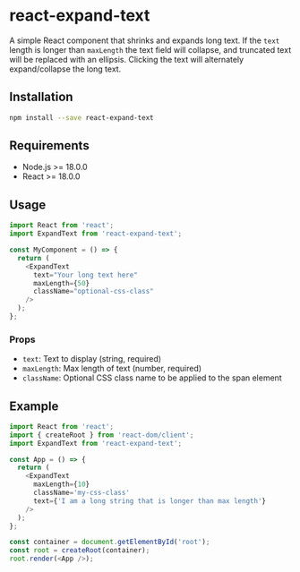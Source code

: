 # react-expand-text
A simple React component that shrinks and expands long text. If the `text` length is
longer than `maxLength` the text field will collapse, and truncated text will be replaced
with an ellipsis. Clicking the text will alternately expand/collapse the long text.

## Installation
```bash
npm install --save react-expand-text
```

## Requirements
- Node.js >= 18.0.0
- React >= 18.0.0

## Usage
```javascript
import React from 'react';
import ExpandText from 'react-expand-text';

const MyComponent = () => {
  return (
    <ExpandText
      text="Your long text here"
      maxLength={50}
      className="optional-css-class"
    />
  );
};
```

### Props
* `text`: Text to display (string, required)
* `maxLength`: Max length of text (number, required)
* `className`: Optional CSS class name to be applied to the span element

## Example
```javascript
import React from 'react';
import { createRoot } from 'react-dom/client';
import ExpandText from 'react-expand-text';

const App = () => {
  return (
    <ExpandText
      maxLength={10}
      className='my-css-class'
      text={'I am a long string that is longer than max length'}
    />
  );
};

const container = document.getElementById('root');
const root = createRoot(container);
root.render(<App />);
```
